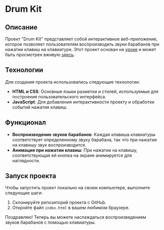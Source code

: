 # Drum Kit

## Описание

Проект "Drum Kit" представляет собой интерактивное веб-приложение, которое позволяет пользователям воспроизводить звуки барабанов при нажатии клавиш на клавиатуре. Этот проект основан на [уроке](https://www.youtube.com/watch?v=VuN8qwZoego&list=PLu8EoSxDXHP6CGK4YVJhL_VWetA865GOH&index=2&t=1s) и может быть просмотрен вживую [здесь](https://nillks.github.io/drum-kit/).

## Технологии

Для создания проекта использовались следующие технологии:

- **HTML и CSS**: Основные языки разметки и стилей, используемые для построения пользовательского интерфейса.
- **JavaScript**: Для добавления интерактивности проекту и обработки событий нажатия клавиш.

## Функционал

- **Воспроизведение звуков барабанов**: Каждая клавиша клавиатуры соответствует определенному звуку барабана, так что при нажатии на клавишу звук воспроизводится.
- **Анимация при нажатии клавиш**: При нажатии на клавишу, соответствующая ей кнопка на экране анимируется для наглядности.

## Запуск проекта

Чтобы запустить проект локально на своем компьютере, выполните следующие шаги:

1. Склонируйте репозиторий проекта с GitHub.
2. Откройте файл `index.html` в вашем любимом браузере.

Поздравляю! Теперь вы можете наслаждаться воспроизведением звуков барабанов с помощью клавиатуры.
